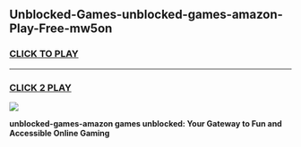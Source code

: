 
## Unblocked-Games-unblocked-games-amazon-Play-Free-mw5on
<h3>
<a href="https://premium76.site?title=unblocked-games-amazon&ref=21A">CLICK TO PLAY</a></h3>
<hr>

<h3>
<a href="https://premium76.site?title=unblocked-games-amazon&ref=21A">CLICK 2 PLAY</a>
  
</h3>

<a href="https://premium76.site?title=unblocked-games-amazon&ref=21A"><img src="https://clearcache.store/games.png"></a>


**unblocked-games-amazon games unblocked: Your Gateway to Fun and Accessible Online Gaming**
